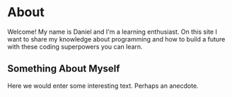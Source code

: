 # About

Welcome! My name is Daniel and I'm a learning enthusiast. On this
site I want to share my knowledge about programming and how to build a future with these coding superpowers you can learn.

## Something About Myself
Here we would enter some interesting text. Perhaps an anecdote.